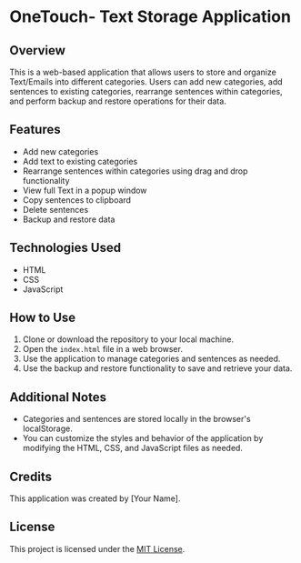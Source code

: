 # OneTouch- Text Storage Application

## Overview
This is a web-based application that allows users to store and organize Text/Emails into different categories. Users can add new categories, add sentences to existing categories, rearrange sentences within categories, and perform backup and restore operations for their data.

## Features
- Add new categories
- Add text to existing categories
- Rearrange sentences within categories using drag and drop functionality
- View full Text in a popup window
- Copy sentences to clipboard
- Delete sentences
- Backup and restore data

## Technologies Used
- HTML
- CSS
- JavaScript

## How to Use
1. Clone or download the repository to your local machine.
2. Open the `index.html` file in a web browser.
3. Use the application to manage categories and sentences as needed.
4. Use the backup and restore functionality to save and retrieve your data.

## Additional Notes
- Categories and sentences are stored locally in the browser's localStorage.
- You can customize the styles and behavior of the application by modifying the HTML, CSS, and JavaScript files as needed.

## Credits
This application was created by [Your Name].

## License
This project is licensed under the [MIT License](LICENSE).
